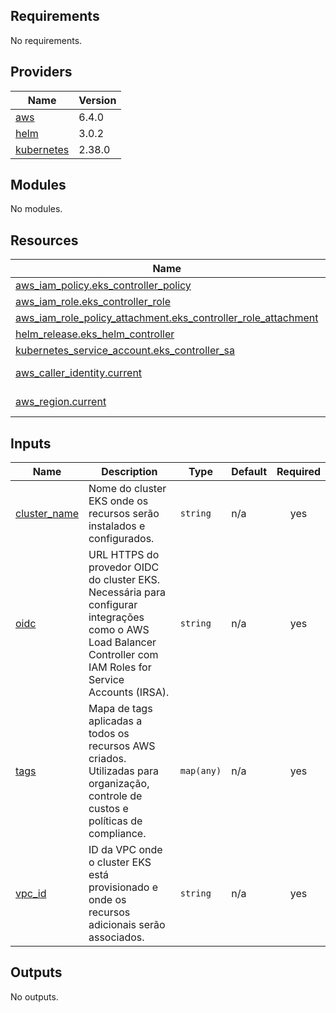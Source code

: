 <!-- BEGIN_TF_DOCS -->
## Requirements

No requirements.

## Providers

| Name | Version |
|------|---------|
| <a name="provider_aws"></a> [aws](#provider\_aws) | 6.4.0 |
| <a name="provider_helm"></a> [helm](#provider\_helm) | 3.0.2 |
| <a name="provider_kubernetes"></a> [kubernetes](#provider\_kubernetes) | 2.38.0 |

## Modules

No modules.

## Resources

| Name | Type |
|------|------|
| [aws_iam_policy.eks_controller_policy](https://registry.terraform.io/providers/hashicorp/aws/latest/docs/resources/iam_policy) | resource |
| [aws_iam_role.eks_controller_role](https://registry.terraform.io/providers/hashicorp/aws/latest/docs/resources/iam_role) | resource |
| [aws_iam_role_policy_attachment.eks_controller_role_attachment](https://registry.terraform.io/providers/hashicorp/aws/latest/docs/resources/iam_role_policy_attachment) | resource |
| [helm_release.eks_helm_controller](https://registry.terraform.io/providers/hashicorp/helm/latest/docs/resources/release) | resource |
| [kubernetes_service_account.eks_controller_sa](https://registry.terraform.io/providers/hashicorp/kubernetes/latest/docs/resources/service_account) | resource |
| [aws_caller_identity.current](https://registry.terraform.io/providers/hashicorp/aws/latest/docs/data-sources/caller_identity) | data source |
| [aws_region.current](https://registry.terraform.io/providers/hashicorp/aws/latest/docs/data-sources/region) | data source |

## Inputs

| Name | Description | Type | Default | Required |
|------|-------------|------|---------|:--------:|
| <a name="input_cluster_name"></a> [cluster\_name](#input\_cluster\_name) | Nome do cluster EKS onde os recursos serão instalados e configurados. | `string` | n/a | yes |
| <a name="input_oidc"></a> [oidc](#input\_oidc) | URL HTTPS do provedor OIDC do cluster EKS. Necessária para configurar integrações como o AWS Load Balancer Controller com IAM Roles for Service Accounts (IRSA). | `string` | n/a | yes |
| <a name="input_tags"></a> [tags](#input\_tags) | Mapa de tags aplicadas a todos os recursos AWS criados. Utilizadas para organização, controle de custos e políticas de compliance. | `map(any)` | n/a | yes |
| <a name="input_vpc_id"></a> [vpc\_id](#input\_vpc\_id) | ID da VPC onde o cluster EKS está provisionado e onde os recursos adicionais serão associados. | `string` | n/a | yes |

## Outputs

No outputs.
<!-- END_TF_DOCS -->